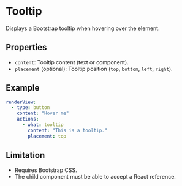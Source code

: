 # Tooltip

Displays a Bootstrap tooltip when hovering over the element.

## Properties
- `content`: Tooltip content (text or component).
- `placement` (optional): Tooltip position (`top`, `bottom`, `left`, `right`).

## Example
```yaml
renderView:
  - type: button
    content: "Hover me"
    actions:
      - what: tooltip
        content: "This is a tooltip."
        placement: top
```

## Limitation
- Requires Bootstrap CSS.
- The child component must be able to accept a React reference. 